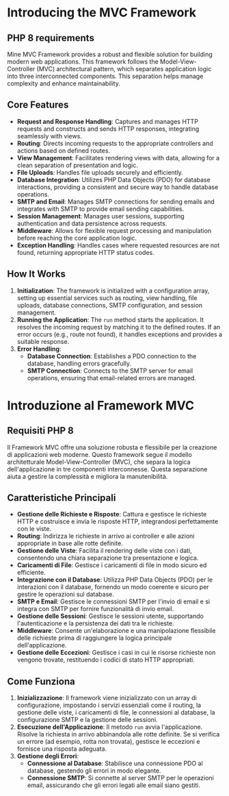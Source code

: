 # Introducing the MVC Framework

## PHP 8 requirements

Mine MVC Framework provides a robust and flexible solution for building modern web applications. This framework follows the Model-View-Controller (MVC) architectural pattern, which separates application logic into three interconnected components. This separation helps manage complexity and enhance maintainability.

## Core Features

- **Request and Response Handling**: Captures and manages HTTP requests and constructs and sends HTTP responses, integrating seamlessly with views.
- **Routing**: Directs incoming requests to the appropriate controllers and actions based on defined routes.
- **View Management**: Facilitates rendering views with data, allowing for a clean separation of presentation and logic.
- **File Uploads**: Handles file uploads securely and efficiently.
- **Database Integration**: Utilizes PHP Data Objects (PDO) for database interactions, providing a consistent and secure way to handle database operations.
- **SMTP and Email**: Manages SMTP connections for sending emails and integrates with SMTP to provide email sending capabilities.
- **Session Management**: Manages user sessions, supporting authentication and data persistence across requests.
- **Middleware**: Allows for flexible request processing and manipulation before reaching the core application logic.
- **Exception Handling**: Handles cases where requested resources are not found, returning appropriate HTTP status codes.

## How It Works

1. **Initialization**: The framework is initialized with a configuration array, setting up essential services such as routing, view handling, file uploads, database connections, SMTP configuration, and session management.
2. **Running the Application**: The `run` method starts the application. It resolves the incoming request by matching it to the defined routes. If an error occurs (e.g., route not found), it handles exceptions and provides a suitable response.
3. **Error Handling**:
    - **Database Connection**: Establishes a PDO connection to the database, handling errors gracefully.
    - **SMTP Connection**: Connects to the SMTP server for email operations, ensuring that email-related errors are managed.


# Introduzione al Framework MVC
## Requisiti PHP 8
Il Framework MVC offre una soluzione robusta e flessibile per la creazione di applicazioni web moderne. Questo framework segue il modello architetturale Model-View-Controller (MVC), che separa la logica dell'applicazione in tre componenti interconnesse. Questa separazione aiuta a gestire la complessità e migliora la manutenibilità.

## Caratteristiche Principali

- **Gestione delle Richieste e Risposte**: Cattura e gestisce le richieste HTTP e costruisce e invia le risposte HTTP, integrandosi perfettamente con le viste.
- **Routing**: Indirizza le richieste in arrivo ai controller e alle azioni appropriate in base alle rotte definite.
- **Gestione delle Viste**: Facilita il rendering delle viste con i dati, consentendo una chiara separazione tra presentazione e logica.
- **Caricamenti di File**: Gestisce i caricamenti di file in modo sicuro ed efficiente.
- **Integrazione con il Database**: Utilizza PHP Data Objects (PDO) per le interazioni con il database, fornendo un modo coerente e sicuro per gestire le operazioni sul database.
- **SMTP e Email**: Gestisce le connessioni SMTP per l'invio di email e si integra con SMTP per fornire funzionalità di invio email.
- **Gestione delle Sessioni**: Gestisce le sessioni utente, supportando l'autenticazione e la persistenza dei dati tra le richieste.
- **Middleware**: Consente un'elaborazione e una manipolazione flessibile delle richieste prima di raggiungere la logica principale dell'applicazione.
- **Gestione delle Eccezioni**: Gestisce i casi in cui le risorse richieste non vengono trovate, restituendo i codici di stato HTTP appropriati.

## Come Funziona

1. **Inizializzazione**: Il framework viene inizializzato con un array di configurazione, impostando i servizi essenziali come il routing, la gestione delle viste, i caricamenti di file, le connessioni al database, la configurazione SMTP e la gestione delle sessioni.
2. **Esecuzione dell'Applicazione**: Il metodo `run` avvia l'applicazione. Risolve la richiesta in arrivo abbinandola alle rotte definite. Se si verifica un errore (ad esempio, rotta non trovata), gestisce le eccezioni e fornisce una risposta adeguata.
3. **Gestione degli Errori**:
    - **Connessione al Database**: Stabilisce una connessione PDO al database, gestendo gli errori in modo elegante.
    - **Connessione SMTP**: Si connette al server SMTP per le operazioni email, assicurando che gli errori legati alle email siano gestiti.
